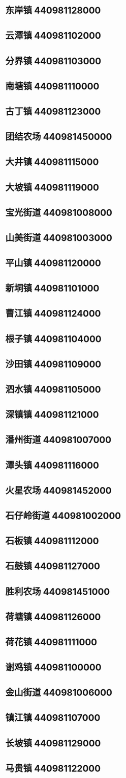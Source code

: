 # 东岸镇 440981128000
# 云潭镇 440981102000
# 分界镇 440981103000
# 南塘镇 440981110000
# 古丁镇 440981123000
# 团结农场 440981450000
# 大井镇 440981115000
# 大坡镇 440981119000
# 宝光街道 440981008000
# 山美街道 440981003000
# 平山镇 440981120000
# 新垌镇 440981101000
# 曹江镇 440981124000
# 根子镇 440981104000
# 沙田镇 440981109000
# 泗水镇 440981105000
# 深镇镇 440981121000
# 潘州街道 440981007000
# 潭头镇 440981116000
# 火星农场 440981452000
# 石仔岭街道 440981002000
# 石板镇 440981112000
# 石鼓镇 440981127000
# 胜利农场 440981451000
# 荷塘镇 440981126000
# 荷花镇 440981111000
# 谢鸡镇 440981100000
# 金山街道 440981006000
# 镇江镇 440981107000
# 长坡镇 440981129000
# 马贵镇 440981122000
